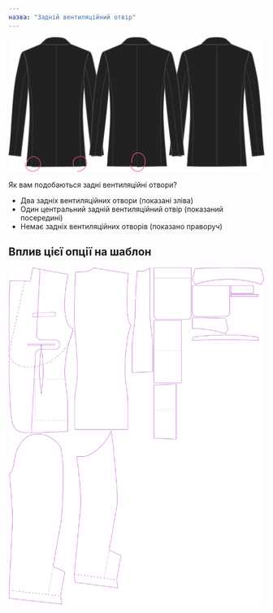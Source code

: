 ```yaml
---
назва: "Задній вентиляційний отвір"
---
```


![Задній вентиляційний отвір](backvent.svg)

Як вам подобаються задні вентиляційні отвори?

- Два задніх вентиляційних отвори (показані зліва)
- Один центральний задній вентиляційний отвір (показаний посередині)
- Немає задніх вентиляційних отворів (показано праворуч)

## Вплив цієї опції на шаблон

![На цьому зображенні показано вплив цієї опції шляхом накладання декількох варіантів, які мають різне значення для цієї опції](jaeger_backvent_sample.svg "Вплив цієї опції на шаблон")
